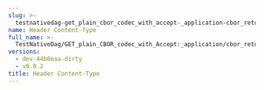 ```yaml
---
slug: >-
  testnativedag-get_plain_cbor_codec_with_accept-_application-cbor_returns_same_payload_as_application-vnd-ipld-dag-cbor_but_with_plain_content-type-header_content-type
name: Header Content-Type
full_name: >-
  TestNativeDag/GET_plain_CBOR_codec_with_Accept:_application/cbor_returns_same_payload_as_application/vnd.ipld.dag-cbor_but_with_plain_Content-Type/Header_Content-Type
versions:
  - dev-44b0eaa-dirty
  - v0.0.2
title: Header Content-Type
---
```


